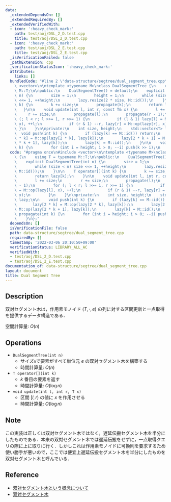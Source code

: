 ```yaml
---
data:
  _extendedDependsOn: []
  _extendedRequiredBy: []
  _extendedVerifiedWith:
  - icon: ':heavy_check_mark:'
    path: test/aoj/DSL_2_D.test.cpp
    title: test/aoj/DSL_2_D.test.cpp
  - icon: ':heavy_check_mark:'
    path: test/aoj/DSL_2_E.test.cpp
    title: test/aoj/DSL_2_E.test.cpp
  _isVerificationFailed: false
  _pathExtension: cpp
  _verificationStatusIcon: ':heavy_check_mark:'
  attributes:
    links: []
  bundledCode: "#line 2 \"data-structure/segtree/dual_segment_tree.cpp\"\n#include\
    \ <vector>\n\ntemplate <typename M>\nclass DualSegmentTree {\n    using T = typename\
    \ M::T;\n\npublic:\n    DualSegmentTree() = default;\n    explicit DualSegmentTree(int\
    \ n) {\n        size = 1;\n        height = 1;\n        while (size < n) size\
    \ <<= 1, ++height;\n        lazy.resize(2 * size, M::id());\n    }\n\n    T operator[](int\
    \ k) {\n        k += size;\n        propagate(k);\n        return lazy[k];\n \
    \   }\n\n    void update(int l, int r, const T& x) {\n        l += size;\n   \
    \     r += size;\n        propagate(l);\n        propagate(r - 1);\n        for\
    \ (; l < r; l >>= 1, r >>= 1) {\n            if (l & 1) lazy[l] = M::op(lazy[l],\
    \ x), ++l;\n            if (r & 1) --r, lazy[r] = M::op(lazy[r], x);\n       \
    \ }\n    }\n\nprivate:\n    int size, height;\n    std::vector<T> lazy;\n\n  \
    \  void push(int k) {\n        if (lazy[k] == M::id()) return;\n        lazy[2\
    \ * k] = M::op(lazy[2 * k], lazy[k]);\n        lazy[2 * k + 1] = M::op(lazy[2\
    \ * k + 1], lazy[k]);\n        lazy[k] = M::id();\n    }\n\n    void propagate(int\
    \ k) {\n        for (int i = height; i > 0; --i) push(k >> i);\n    }\n};\n"
  code: "#pragma once\n#include <vector>\n\ntemplate <typename M>\nclass DualSegmentTree\
    \ {\n    using T = typename M::T;\n\npublic:\n    DualSegmentTree() = default;\n\
    \    explicit DualSegmentTree(int n) {\n        size = 1;\n        height = 1;\n\
    \        while (size < n) size <<= 1, ++height;\n        lazy.resize(2 * size,\
    \ M::id());\n    }\n\n    T operator[](int k) {\n        k += size;\n        propagate(k);\n\
    \        return lazy[k];\n    }\n\n    void update(int l, int r, const T& x) {\n\
    \        l += size;\n        r += size;\n        propagate(l);\n        propagate(r\
    \ - 1);\n        for (; l < r; l >>= 1, r >>= 1) {\n            if (l & 1) lazy[l]\
    \ = M::op(lazy[l], x), ++l;\n            if (r & 1) --r, lazy[r] = M::op(lazy[r],\
    \ x);\n        }\n    }\n\nprivate:\n    int size, height;\n    std::vector<T>\
    \ lazy;\n\n    void push(int k) {\n        if (lazy[k] == M::id()) return;\n \
    \       lazy[2 * k] = M::op(lazy[2 * k], lazy[k]);\n        lazy[2 * k + 1] =\
    \ M::op(lazy[2 * k + 1], lazy[k]);\n        lazy[k] = M::id();\n    }\n\n    void\
    \ propagate(int k) {\n        for (int i = height; i > 0; --i) push(k >> i);\n\
    \    }\n};"
  dependsOn: []
  isVerificationFile: false
  path: data-structure/segtree/dual_segment_tree.cpp
  requiredBy: []
  timestamp: '2022-03-06 20:10:50+09:00'
  verificationStatus: LIBRARY_ALL_AC
  verifiedWith:
  - test/aoj/DSL_2_D.test.cpp
  - test/aoj/DSL_2_E.test.cpp
documentation_of: data-structure/segtree/dual_segment_tree.cpp
layout: document
title: Dual Segment Tree
---
```


## Description

双対セグメント木は，作用素モノイド $(T, \cdot, e)$ の列に対する区間更新と一点取得を提供するデータ構造である．

空間計算量: $O(n)$

## Operations

- `DualSegmentTree(int n)`
    - サイズ`n`で要素がすべて単位元 $e$ の双対セグメント木を構築する
    - 時間計算量: $O(n)$
- `T operator[](int k)`
    - $k$ 番目の要素を返す
    - 時間計算量: $O(\log n)$
- `void update(int l, int r, T x)`
    - 区間 $[l, r)$ の値に $x$ を作用させる
    - 時間計算量: $O(\log n)$

## Note

この実装は正しくは双対セグメント木ではなく，遅延伝搬セグメント木を半分にしたものである．本来の双対セグメント木では遅延伝搬をせずに，一点取得クエリの際に上に取りに行く．しかしこれは作用素モノイドに可換則を要求するため使い勝手が悪いので，ここでは便宜上遅延伝搬セグメント木を半分にしたものを双対セグメント木と呼んでいる．

## Reference

- [双対セグメント木という概念について](https://kimiyuki.net/blog/2019/02/22/dual-segment-tree/)
- [双対セグメント木](https://hackmd.io/@tatyam-prime/DualSegmentTree)